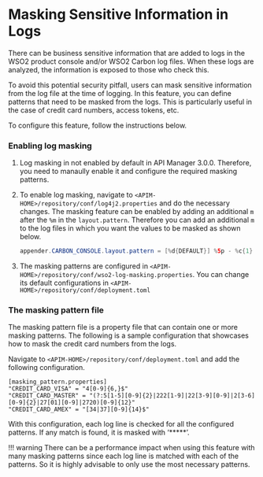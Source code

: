 # Masking Sensitive Information in Logs

There can be business sensitive information that are added to logs in the WSO2 product console and/or WSO2 Carbon log files. When these logs are analyzed, the information is exposed to those who check this.

To avoid this potential security pitfall, users can mask sensitive information from the log file at the time of logging. In this feature, you can define patterns that need to be masked from the logs. This is particularly useful in the case of credit card numbers, access tokens, etc.

To configure this feature, follow the instructions below.

### Enabling log masking

1. Log masking in not enabled by default in API Manager 3.0.0. Therefore, you need to manaully enable it and configure the required masking patterns.

2. To enable log masking, navigate to `<APIM-HOME>/repository/conf/log4j2.properties` and do the necessary changes. The masking feature can be enabled by adding an additional `m` after the `%m` in the `layout.pattern`. Therefore you can add an additional `m` to the log files in which you want the values to be masked as shown below.

    ```java
    appender.CARBON_CONSOLE.layout.pattern = [%d{DEFAULT}] %5p - %c{1} %mm%n
    ```

3. The masking patterns are configured in `<APIM-HOME>/repository/conf/wso2-log-masking.properties`. You can change its default configurations in `<APIM-HOME>/repository/conf/deployment.toml`

### The masking pattern file

The masking pattern file is a property file that can contain one or more masking patterns. The following is a sample configuration that showcases how to mask the credit card numbers from the logs.

Navigate to `<APIM-HOME>/repository/conf/deployment.toml` and add the following configuration.

``` Properties
[masking_pattern.properties]
"CREDIT_CARD_VISA" = "4[0-9]{6,}$"
"CREDIT_CARD_MASTER" = "(?:5[1-5][0-9]{2}|222[1-9]|22[3-9][0-9]|2[3-6][0-9]{2}|27[01][0-9]|2720)[0-9]{12}"
"CREDIT_CARD_AMEX" = "[34|37][0-9]{14}$"
```

With this configuration, each log line is checked for all the configured patterns. If any match is found, it is masked with ‘\*\*\*\*\*’.

!!! warning
    There can be a performance impact when using this feature with many masking patterns since each log line is matched with each of the patterns. So it is highly advisable to only use the most necessary patterns.
